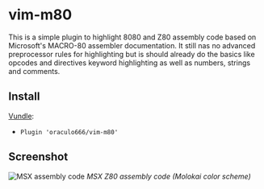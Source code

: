 # vim-m80

This is a simple plugin to highlight 8080 and Z80 assembly code based on Microsoft's MACRO-80 assembler documentation. It still nas no advanced preprocessor rules for highlighting but is should already do the basics like opcodes and directives keyword highlighting as well as numbers, strings and comments.

## Install
[Vundle](https://github.com/gmarik/vundle):
* ```Plugin 'oraculo666/vim-m80'```

## Screenshot
![MSX assembly code](https://i.sli.mg/YFRYLa.png)
*MSX Z80 assembly code (Molokai color scheme)*


